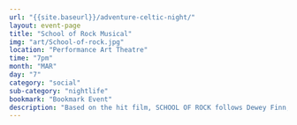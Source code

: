 ```yaml
---
url: "{{site.baseurl}}/adventure-celtic-night/"
layout: event-page
title: "School of Rock Musical"
img: "art/School-of-rock.jpg"
location: "Performance Art Theatre"
time: "7pm"
month: "MAR"
day: "7"
category: "social"
sub-category: "nightlife"
bookmark: "Bookmark Event"
description: "Based on the hit film, SCHOOL OF ROCK follows Dewey Finn, a failed, wannabe rock star, who decides to earn a few extra bucks by posing as a substitute teacher at a prestigious prep school. There he turns a class of straight-A students into a guitar-shredding, bass-slapping, mind-blowing rock band."
---
```

